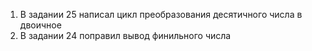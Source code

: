 1) В задании 25 написал цикл преобразования десятичного числа в двоичное
2) В задании 24 поправил вывод финильного числа
